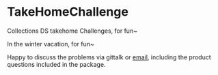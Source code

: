 # TakeHomeChallenge
Collections DS takehome Challenges, for fun~

In the winter vacation, for fun~

Happy to discuss the problems via gittalk or [email](ming.li2@columbia.edu), including the product questions included in the package.
